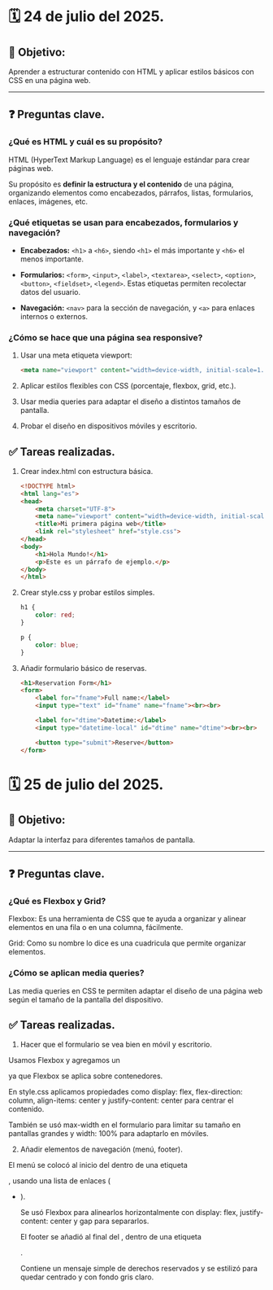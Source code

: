 # 🗓️ 24 de julio del 2025.

## 🎯 Objetivo: 
Aprender a estructurar contenido con HTML y aplicar estilos básicos con CSS en una página web.

---

## ❓ Preguntas clave.

### ¿Qué es HTML y cuál es su propósito?
HTML (HyperText Markup Language) es el lenguaje estándar para crear páginas web. 

Su propósito es **definir la estructura y el contenido** de una página, organizando elementos como encabezados, párrafos, listas, formularios, enlaces, imágenes, etc.

### ¿Qué etiquetas se usan para encabezados, formularios y navegación?

- **Encabezados:** `<h1>` a `<h6>`, siendo `<h1>` el más importante y `<h6>` el menos importante.

- **Formularios:** `<form>`, `<input>`, `<label>`, `<textarea>`, `<select>`, `<option>`, `<button>`, `<fieldset>`, `<legend>`. Estas etiquetas permiten recolectar datos del usuario.

- **Navegación:** `<nav>` para la sección de navegación, y `<a>` para enlaces internos o externos.

### ¿Cómo se hace que una página sea responsive?

1. Usar una meta etiqueta viewport:  
   ```html
   <meta name="viewport" content="width=device-width, initial-scale=1.0">
   ```
2. Aplicar estilos flexibles con CSS (porcentaje, flexbox, grid, etc.).

3. Usar media queries para adaptar el diseño a distintos tamaños de pantalla.

4. Probar el diseño en dispositivos móviles y escritorio.

## ✅ Tareas realizadas.

1. Crear index.html con estructura básica.
    ```html
    <!DOCTYPE html>
    <html lang="es">
    <head>
        <meta charset="UTF-8">
        <meta name="viewport" content="width=device-width, initial-scale=1.0">
        <title>Mi primera página web</title>
        <link rel="stylesheet" href="style.css">
    </head>
    <body>
        <h1>Hola Mundo!</h1>
        <p>Este es un párrafo de ejemplo.</p>
    </body>
    </html>
    ```

2. Crear style.css y probar estilos simples.
    ```css
    h1 {
        color: red;
    }

    p {
        color: blue;
    }
    ```

3. Añadir formulario básico de reservas.
    ```html
    <h1>Reservation Form</h1>
    <form>
        <label for="fname">Full name:</label>
        <input type="text" id="fname" name="fname"><br><br>

        <label for="dtime">Datetime:</label>
        <input type="datetime-local" id="dtime" name="dtime"><br><br>

        <button type="submit">Reserve</button>
    </form>
    ```

# 🗓️ 25 de julio del 2025.

## 🎯 Objetivo: 
Adaptar la interfaz para diferentes tamaños de pantalla.

---

## ❓ Preguntas clave.

### ¿Qué es Flexbox y Grid?
Flexbox: Es una herramienta de CSS que te ayuda a organizar y alinear elementos en una fila o en una columna, fácilmente.

Grid: Como su nombre lo dice es una cuadricula que permite organizar elementos.

### ¿Cómo se aplican media queries?
Las media queries en CSS te permiten adaptar el diseño de una página web según el tamaño de la pantalla del dispositivo.

## ✅ Tareas realizadas.

1. Hacer que el formulario se vea bien en móvil y escritorio.

Usamos Flexbox y agregamos un <div class="container"> ya que Flexbox se aplica sobre contenedores.

En style.css aplicamos propiedades como display: flex, flex-direction: column, align-items: center y justify-content: center para centrar el contenido.

También se usó max-width en el formulario para limitar su tamaño en pantallas grandes y width: 100% para adaptarlo en móviles.

2. Añadir elementos de navegación (menú, footer).

El menú se colocó al inicio del <body> dentro de una etiqueta <nav>, usando una lista de enlaces (<ul><li><a>).

Se usó Flexbox para alinearlos horizontalmente con display: flex, justify-content: center y gap para separarlos.

El footer se añadió al final del <body>, dentro de una etiqueta <footer>. 

Contiene un mensaje simple de derechos reservados y se estilizó para quedar centrado y con fondo gris claro.